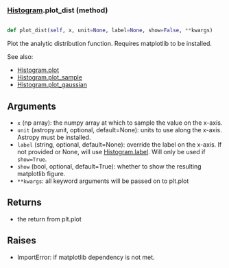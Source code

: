 ### [Histogram](Histogram.md).plot_dist (method)


```py

def plot_dist(self, x, unit=None, label=None, show=False, **kwargs)

```



Plot the analytic distribution function.  Requires matplotlib to be installed.

See also:

* [Histogram.plot](Histogram.plot.md)
* [Histogram.plot_sample](Histogram.plot_sample.md)
* [Histogram.plot_gaussian](Histogram.plot_gaussian.md)

Arguments
-----------
* `x` (np array): the numpy array at which to sample the value on the
    x-axis.
* `unit` (astropy.unit, optional, default=None): units to use along
    the x-axis.  Astropy must be installed.
* `label` (string, optional, default=None): override the label on the
    x-axis.  If not provided or None, will use [Histogram.label](Histogram.label.md).  Will
    only be used if `show=True`.
* `show` (bool, optional, default=True): whether to show the resulting
    matplotlib figure.
* `**kwargs`: all keyword arguments will be passed on to plt.plot

Returns
--------
* the return from plt.plot

Raises
--------
* ImportError: if matplotlib dependency is not met.

